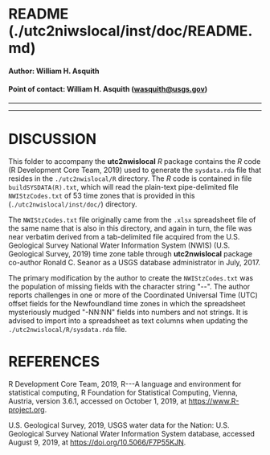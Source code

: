 # README (./utc2niwslocal/inst/doc/README.md)

#### Author:           William H. Asquith
#### Point of contact: William H. Asquith (wasquith@usgs.gov)

***
***

# DISCUSSION

This folder to accompany the **utc2nwislocal** _R_ package contains the _R_ code (R Development Core Team, 2019) used to generate the `sysdata.rda` file that resides in the `./utc2nwislocal/R` directory. The _R_ code is contained in file `buildSYSDATA(R).txt`, which will read the plain-text pipe-delimited file `NWIStzCodes.txt` of 53 time zones that is provided in this (`./utc2nwislocal/inst/doc/`) directory.

The `NWIStzCodes.txt` file originally came from the `.xlsx` spreadsheet file of the same name that is also in this directory, and again in turn, the file was near verbatim derived from a tab-delimited file acquired from the U.S. Geological Survey National Water Information System (NWIS) (U.S. Geological Survey, 2019) time zone table through **utc2nwislocal** package co-author Ronald C. Seanor as a USGS database administrator in July, 2017.

The primary modification by the author to create the `NWIStzCodes.txt` was the population of missing fields with the character string "--". The author reports challenges in one or more of the Coordinated Universal Time (UTC) offset fields for the Newfoundland time zones in which the spreadsheet mysteriously mudged "-NN:NN" fields into numbers and not strings. It is advised to import into a spreadsheet as text columns when updating the `./utc2nwislocal/R/sysdata.rda` file.

# REFERENCES

R Development Core Team, 2019, R---A language and environment for statistical computing, R Foundation for Statistical Computing, Vienna, Austria, version 3.6.1, accessed on October 1, 2019, at https://www.R-project.org.

U.S. Geological Survey, 2019, USGS water data for the Nation: U.S. Geological Survey National Water Information System database, accessed August 9, 2019, at https://doi.org/10.5066/F7P55KJN.
